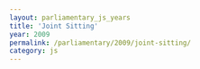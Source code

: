 ```yaml
---
layout: parliamentary_js_years
title: 'Joint Sitting'
year: 2009
permalink: /parliamentary/2009/joint-sitting/
category: js
---
```


